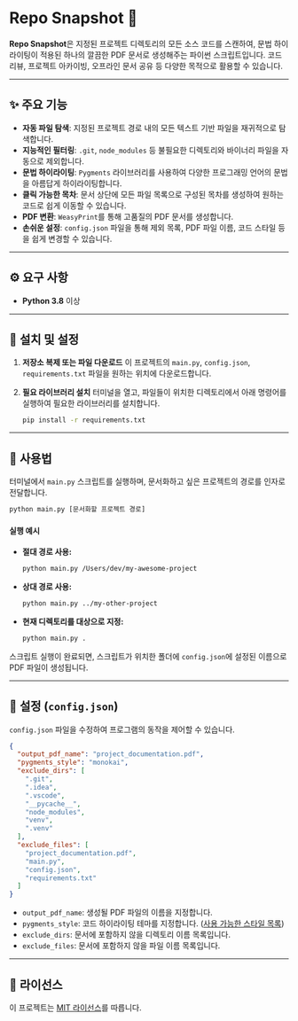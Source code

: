 # Repo Snapshot 📸

**Repo Snapshot**은 지정된 프로젝트 디렉토리의 모든 소스 코드를 스캔하여, 문법 하이라이팅이 적용된 하나의 깔끔한 PDF 문서로 생성해주는 파이썬 스크립트입니다. 코드 리뷰, 프로젝트 아카이빙, 오프라인 문서 공유 등 다양한 목적으로 활용할 수 있습니다.

---

## ✨ 주요 기능

* **자동 파일 탐색**: 지정된 프로젝트 경로 내의 모든 텍스트 기반 파일을 재귀적으로 탐색합니다.
* **지능적인 필터링**: `.git`, `node_modules` 등 불필요한 디렉토리와 바이너리 파일을 자동으로 제외합니다.
* **문법 하이라이팅**: `Pygments` 라이브러리를 사용하여 다양한 프로그래밍 언어의 문법을 아름답게 하이라이팅합니다.
* **클릭 가능한 목차**: 문서 상단에 모든 파일 목록으로 구성된 목차를 생성하여 원하는 코드로 쉽게 이동할 수 있습니다.
* **PDF 변환**: `WeasyPrint`를 통해 고품질의 PDF 문서를 생성합니다.
* **손쉬운 설정**: `config.json` 파일을 통해 제외 목록, PDF 파일 이름, 코드 스타일 등을 쉽게 변경할 수 있습니다.

---

## ⚙️ 요구 사항

* **Python 3.8** 이상

---

## 🚀 설치 및 설정

1.  **저장소 복제 또는 파일 다운로드**
    이 프로젝트의 `main.py`, `config.json`, `requirements.txt` 파일을 원하는 위치에 다운로드합니다.

2.  **필요 라이브러리 설치**
    터미널을 열고, 파일들이 위치한 디렉토리에서 아래 명령어를 실행하여 필요한 라이브러리를 설치합니다.

    ```bash
    pip install -r requirements.txt
    ```

---

## 🏃 사용법

터미널에서 `main.py` 스크립트를 실행하며, 문서화하고 싶은 프로젝트의 경로를 인자로 전달합니다.

```bash
python main.py [문서화할 프로젝트 경로]
```

#### 실행 예시

* **절대 경로 사용:**
    ```bash
    python main.py /Users/dev/my-awesome-project
    ```

* **상대 경로 사용:**
    ```bash
    python main.py ../my-other-project
    ```

* **현재 디렉토리를 대상으로 지정:**
    ```bash
    python main.py .
    ```

스크립트 실행이 완료되면, 스크립트가 위치한 폴더에 `config.json`에 설정된 이름으로 PDF 파일이 생성됩니다.

---

## 🔧 설정 (`config.json`)

`config.json` 파일을 수정하여 프로그램의 동작을 제어할 수 있습니다.

```json
{
  "output_pdf_name": "project_documentation.pdf",
  "pygments_style": "monokai",
  "exclude_dirs": [
    ".git",
    ".idea",
    ".vscode",
    "__pycache__",
    "node_modules",
    "venv",
    ".venv"
  ],
  "exclude_files": [
    "project_documentation.pdf",
    "main.py",
    "config.json",
    "requirements.txt"
  ]
}
```

* `output_pdf_name`: 생성될 PDF 파일의 이름을 지정합니다.
* `pygments_style`: 코드 하이라이팅 테마를 지정합니다. ([사용 가능한 스타일 목록](https://pygments.org/styles/))
* `exclude_dirs`: 문서에 포함하지 않을 디렉토리 이름 목록입니다.
* `exclude_files`: 문서에 포함하지 않을 파일 이름 목록입니다.

---

## 📄 라이선스

이 프로젝트는 [MIT 라이선스](LICENSE)를 따릅니다.

